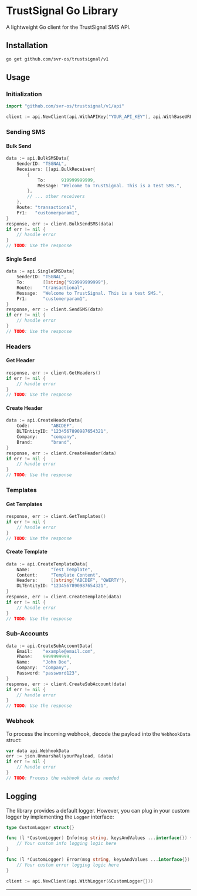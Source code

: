 # TrustSignal Go Library

A lightweight Go client for the TrustSignal SMS API.

## Installation

```bash
go get github.com/svr-os/trustsignal/v1
```

## Usage

### Initialization

```go
import "github.com/svr-os/trustsignal/v1/api"

client := api.NewClient(api.WithAPIKey("YOUR_API_KEY"), api.WithBaseURL("https://api.trustsignal.io/v1"))
```

### Sending SMS

#### Bulk Send

```go
data := api.BulkSMSData{
    SenderID: "TSGNAL",
    Receivers: []api.BulkReceiver{
        {
            To:      919999999999,
            Message: "Welcome to TrustSignal. This is a test SMS.",
        },
        // ... other receivers
    },
    Route: "transactional",
    Pr1:   "customerparam1",
}
response, err := client.BulkSendSMS(data)
if err != nil {
    // handle error
}
// TODO: Use the response
```

#### Single Send

```go
data := api.SingleSMSData{
    SenderID: "TSGNAL",
    To:       []string{"919999999999"},
    Route:    "transactional",
    Message:  "Welcome to TrustSignal. This is a test SMS.",
    Pr1:      "customerparam1",
}
response, err := client.SendSMS(data)
if err != nil {
    // handle error
}
// TODO: Use the response
```

### Headers

#### Get Header

```go
response, err := client.GetHeaders()
if err != nil {
    // handle error
}
// TODO: Use the response
```

#### Create Header

```go
data := api.CreateHeaderData{
    Code:        "ABCDEF",
    DLTEntityID: "1234567890987654321",
    Company:     "company",
    Brand:       "brand",
}
response, err := client.CreateHeader(data)
if err != nil {
    // handle error
}
// TODO: Use the response
```

### Templates

#### Get Templates

```go
response, err := client.GetTemplates()
if err != nil {
    // handle error
}
// TODO: Use the response
```

#### Create Template

```go
data := api.CreateTemplateData{
    Name:        "Test Template",
    Content:     "Template Content",
    Headers:     []string{"ABCDEF", "QWERTY"},
    DLTEntityID: "1234567890987654321",
}
response, err := client.CreateTemplate(data)
if err != nil {
    // handle error
}
// TODO: Use the response
```

### Sub-Accounts

```go
data := api.CreateSubAccountData{
    Email:    "example@email.com",
    Phone:    9999999999,
    Name:     "John Doe",
    Company:  "Company",
    Password: "password123",
}
response, err := client.CreateSubAccount(data)
if err != nil {
    // handle error
}
// TODO: Use the response
```

### Webhook

To process the incoming webhook, decode the payload into the `WebhookData` struct:

```go
var data api.WebhookData
err := json.Unmarshal(yourPayload, &data)
if err != nil {
    // handle error
}
// TODO: Process the webhook data as needed
```

## Logging

The library provides a default logger. However, you can plug in your custom logger by implementing the `Logger` interface:

```go
type CustomLogger struct{}

func (l *CustomLogger) Info(msg string, keysAndValues ...interface{}) {
    // Your custom info logging logic here
}

func (l *CustomLogger) Error(msg string, keysAndValues ...interface{}) {
    // Your custom error logging logic here
}

client := api.NewClient(api.WithLogger(&CustomLogger{}))
```

---